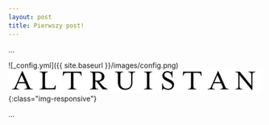 ```yaml
---
layout: post
title: Pierwszy post!
---
```


...

![_config.yml]({{ site.baseurl }}/images/config.png)
![logo](/images/altruistan-logo.jpg){:class="img-responsive"}

...